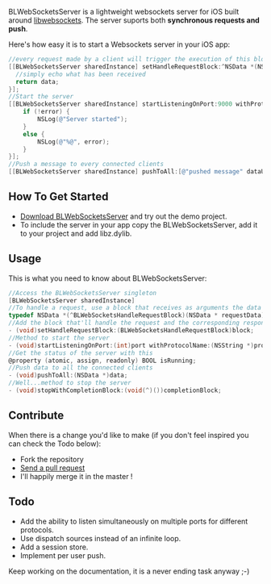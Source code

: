 BLWebSocketsServer is a lightweight websockets server for iOS built around [libwebsockets](http://git.warmcat.com/cgi-bin/cgit/libwebsockets/). The server suports both **synchronous requests and push**.

Here's how easy it is to start a Websockets server in your iOS app:

``` objective-c
//every request made by a client will trigger the execution of this block.
[[BLWebSocketsServer sharedInstance] setHandleRequestBlock:^NSData *(NSData *data) {
  //simply echo what has been received
  return data;
}];
//Start the server
[[BLWebSocketsServer sharedInstance] startListeningOnPort:9000 withProtocolName:@"my-protocol-name" andCompletionBlock:^(NSError *error) {
    if (!error) {
        NSLog(@"Server started");
    }
    else {
        NSLog(@"%@", error);
    }
}];
//Push a message to every connected clients
[[BLWebSocketsServer sharedInstance] pushToAll:[@"pushed message" dataUsingEncoding:NSUTF8StringEncoding]];
```

## How To Get Started

- [Download BLWebSocketsServer](https://github.com/AFNetworking/AFNetworking/zipball/master) and try out the demo project.
- To include the server in your app copy the BLWebSocketsServer, add it to your project and add libz.dylib.

## Usage

This is what you need to know about BLWebSocketsServer:

``` objective-c
//Access the BLWebSocketsServer singleton
[BLWebSocketsServer sharedInstance]
//To handle a request, use a block that receives as arguments the data in the request and returns the response data
typedef NSData *(^BLWebSocketsHandleRequestBlock)(NSData * requestData);
//Add the block that'll handle the request and the corresponding response with this
- (void)setHandleRequestBlock:(BLWebSocketsHandleRequestBlock)block;
//Method to start the server
- (void)startListeningOnPort:(int)port withProtocolName:(NSString *)protocolName andCompletionBlock:(void(^)(NSError *error))completionBlock;
//Get the status of the server with this
@property (atomic, assign, readonly) BOOL isRunning;
//Push data to all the connected clients
- (void)pushToAll:(NSData *)data;
//Well...method to stop the server
- (void)stopWithCompletionBlock:(void(^)())completionBlock;
```

## Contribute
When there is a change you'd like to make (if you don't feel inspired you can check the Todo below):

- Fork the repository
- [Send a pull request](https://github.com/benlodotcom/BLWebSocketsServer/pulls)
- I'll happily merge it in the master !

## Todo

- Add the ability to listen simultaneously on multiple ports for different protocols.
- Use dispatch sources instead of an infinite loop.
- Add a session store.
- Implement per user push.

Keep working on the documentation, it is a never ending task anyway ;-)


